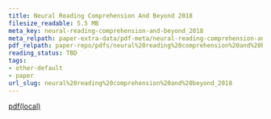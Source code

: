 ```yaml
---
title: Neural Reading Comprehension And Beyond 2018
filesize_readable: 5.5 MB
meta_key: neural-reading-comprehension-and-beyond_2018
meta_relpath: paper-extra-data/pdf-meta/neural-reading-comprehension-and-beyond_2018.yaml
pdf_relpath: paper-repo/pdfs/neural%20reading%20comprehension%20and%20beyond_2018.pdf
reading_status: TBD
tags:
- other-default
- paper
url_slug: neural%20reading%20comprehension%20and%20beyond_2018
---
```


[pdf(local)](../../paper-repo/pdfs/neural%20reading%20comprehension%20and%20beyond_2018.pdf)
